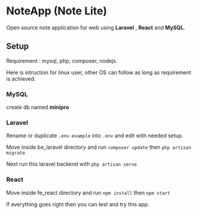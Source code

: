 # NoteApp (Note Lite)

Open source note application for web using **Laravel** , **React** and **MySQL**.

## Setup

Requirement : mysql, php, composer, nodejs.

Here is intruction for linux user, other OS can follow as long as requirement is achieved.

### MySQL

create db named **minipro**

### Laravel

Rename or duplicate `.env.example` into `.env` and edit with needed setup.

Move inside be_laravel directory and run `composer update` then `php artisan migrate`

Next run this laravel backend with `php artisan serve`

### React

Move inside fe_react directory and run `npm install` then `npm start`

If everything goes right then you can test and try this app.
